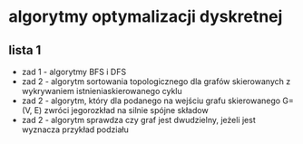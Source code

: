 # algorytmy optymalizacji dyskretnej

## lista 1

* zad 1 - algorytmy BFS i DFS
* zad 2 - algorytm sortowania topologicznego dla grafów skierowanych z wykrywaniem istnieniaskierowanego cyklu
* zad 2 - algorytm, który dla podanego na wejściu grafu skierowanego G=(V, E) zwróci jegorozkład na silnie spójne składow
* zad 2 - algorytm sprawdza czy graf jest dwudzielny, jeżeli jest wyznacza przykład podziału
